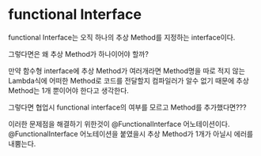# functional Interface
functional Interface는 오직 하나의 추상 Method를 지정하는 interface이다.

그렇다면은 왜 추상 Method가 하나이어야 할까?

만약 함수형 interface에 추상 Method가 여러개라면 Method명을 따로 적지 않는 Lambda식에 
어떠한 Method로 코드를 전달할지 컴파일러가 알수 없기 때문에 추상 Method는 1개 뿐이어야 한다고 생각한다.

그렇다면 협업시 functional interface의 여부를 모르고 Method를 추가했다면???

이러한 문제점을 해결하기 위한것이 @FunctionalInterface 어노테이션이다.
@FunctionalInterface 어노테이션을 붙였을시 추상 Method가 1개가 아닐시 에러를 내뿜는다. 